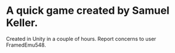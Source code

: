 # A quick game created by Samuel Keller.


Created in Unity in a couple of hours.
Report concerns to user FramedEmu548.

